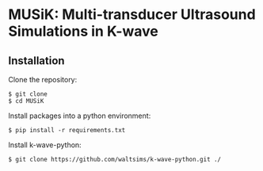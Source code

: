# MUSiK: Multi-transducer Ultrasound Simulations in K-wave

## Installation

Clone the repository:
```shell
$ git clone 
$ cd MUSiK
```

Install packages into a python environment:
```shell
$ pip install -r requirements.txt
```

Install k-wave-python: 
```shell
$ git clone https://github.com/waltsims/k-wave-python.git ./
```
